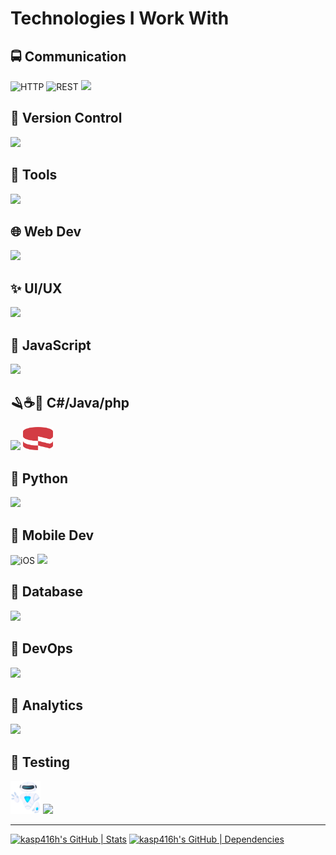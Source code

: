 # Technologies I Work With

## 🚍 Communication
<p float="left">
  <img width="48" src="https://user-images.githubusercontent.com/25181517/192107854-765620d7-f909-4953-a6da-36e1ef69eea6.png" alt="HTTP" title ="HTTP" />
  <img width="48" src="https://user-images.githubusercontent.com/25181517/192107858-fe19f043-c502-4009-8c47-476fc89718ad.png" alt="REST" title ="REST" />
  <img
      src="https://go-skill-icons.vercel.app/api/icons?i=api,socketio,websocket"
  />
</p>

## 🧰 Version Control
<p float="left">
  <img
      src="https://go-skill-icons.vercel.app/api/icons?i=git,github,bitbucket"
  />
</p>

## 🔨 Tools
<p float="left">
  <img
      src="https://go-skill-icons.vercel.app/api/icons?i=androidstudio,postman,xcode,pycharm,phpstorm,vscode,visualstudio"
  />
</p>

## 🌐 Web Dev
<p float="left">
  <img
      src="https://go-skill-icons.vercel.app/api/icons?i=html,css,sass,bootstrap,tailwindcss,wordpress,swagger,firebase,strapi"
  />
</p>

## ✨ UI/UX
<p float="left">
  <img
      src="https://go-skill-icons.vercel.app/api/icons?i=figma,materialui,shadcn"
  />
</p>

## 📜 JavaScript
<p float="left">
  <img
      src="https://go-skill-icons.vercel.app/api/icons?i=javascript,react,typescript,npm,yarn,nodejs,expressjs,redux,jest,nextjs,vite,babel,reactnative,prisma,electron,authjs"
  />
</p>

## 🪒☕🐘 C#/Java/php
<p float="left">
  <img
      src="https://go-skill-icons.vercel.app/api/icons?i=cs,dotnet,java,php"
  />
  <img width="48" src="./assets/cakephp.png" alt="CakePHP" title="CakePHP" />
</p>

## 🐍 Python
<p float="left">
  <img
      src="https://go-skill-icons.vercel.app/api/icons?i=python,flask,django,pygame"
  />
</p>

## 📱 Mobile Dev
<p float="left">
  <img width="48" src="https://user-images.githubusercontent.com/25181517/121406611-a8246b80-c95e-11eb-9b11-b771486377f6.png" alt="iOS" title="iOS" />
  <img
      src="https://go-skill-icons.vercel.app/api/icons?i=android,dart,flutter,expo"
  />
</p>

## 💾 Database
<p float="left">
  <img
      src="https://go-skill-icons.vercel.app/api/icons?i=mysql,mongodb,mariadb,postgresql"
  />
</p>

## 🤿 DevOps
<p float="left">
  <img
      src="https://go-skill-icons.vercel.app/api/icons?i=bash,docker,githubactions,nginx"
  />
</p>

## 🔬 Analytics
<p float="left">
  <img
      src="https://go-skill-icons.vercel.app/api/icons?i=googleanalytics"
  />
</p>

## 🧪 Testing
<p float="left">
  <img width="48" src="./assets/DetoxLogo.png" alt="Detox" title="Detox" />
  <img
      src="https://go-skill-icons.vercel.app/api/icons?i=selenium,puppeteer,playwright"
  />
</p>

---

[![kasp416h's GitHub | Stats](https://stats.quira.sh/kasp416h/github?theme=dark)](https://quira.sh?utm_source=widgets&utm_campaign=kasp416h)
[![kasp416h's GitHub | Dependencies](https://stats.quira.sh/kasp416h/dependencies?theme=dark)](https://quira.sh?utm_source=widgets&utm_campaign=kasp416h)
